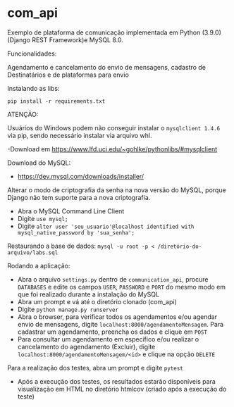 # com_api
Exemplo de plataforma de comunicação implementada em Python (3.9.0) (Django REST Framework)e MySQL 8.0.

Funcionalidades:

Agendamento e cancelamento do envio de mensagens, cadastro de Destinatários e de plataformas para envio

Instalando as libs:

`pip install -r requirements.txt`

ATENÇÃO:


Usuários do Windows podem não conseguir instalar o `mysqlclient 1.4.6` via pip, sendo necessário instalar via arquivo whl. 

-Download em https://www.lfd.uci.edu/~gohlke/pythonlibs/#mysqlclient

Download do MySQL:
- https://dev.mysql.com/downloads/installer/


Alterar o modo de criptografia da senha na nova versão do MySQL, porque Django não tem suporte para a nova criptografia.


- Abra o MySQL Command Line Client
- Digite `use mysql;`
- Digite `alter user 'seu_usuario'@localhost identified with mysql_native_password by 'sua_senha';`

Restaurando a base de dados:
`mysql -u root -p < /diretório-do-arquivo/labs.sql`


Rodando a aplicação:
- Abra o arquivo `settings.py` dentro de `communication_api`, procure `DATABASES` e edite os campos `USER`, `PASSWORD` e `PORT` do mesmo modo em que foi realizado durante a instalação do MySQL 
- Abra um prompt e vá até o diretório clonado (com_api)
- Digite `python manage.py runserver`
- Abra o browser, para verificar todos os agendamentos e/ou agendar envio de mensagens, digite `localhost:8000/agendamentoMensagem`. Para cadastrar um agendamento, preencha os dados e clique em `POST`
- Para consultar um agendamento em específico e/ou realizar o cancelamento do agendamento (Excluir), digite `localhost:8000/agendamentoMensagem/<id>` e clique na opção `DELETE`

Para a realização dos testes, abra um prompt e digite `pytest`
- Após a execução dos testes, os resultados estarão disponíveis para visualização em HTML no diretório htmlcov (criado após a execução do teste)